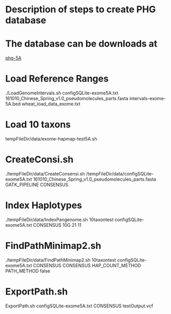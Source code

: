 # Description of steps to create PHG database
# The database can be downloads at 
<a href="https://app.globus.org/file-manager?origin_id=940c21fe-377d-11e8-b96a-0ac6873fc732&origin_path=%2Fhome%2Fjj332_pgh%2Fphg-5A%2F">phg-5A</a>

# Load Reference Ranges
./LoadGenomeIntervals.sh configSQLite-exome5A.txt 161010_Chinese_Spring_v1.0_pseudomolecules_parts.fasta intervals-exome-5A.bed wheat_load_data_exome.txt

# Load 10 taxons
tempFileDir/data/exome-hapmap-test5A.sh

# CreateConsi.sh
./tempFileDir/data/CreateConsensi.sh /tempFileDir/data/configSQLite-exome5A.txt 161010_Chinese_Spring_v1.0_pseudomolecules_parts.fasta GATK_PIPELINE CONSENSUS

# Index Haplotypes
./tempFileDir/data/IndexPangenome.sh 10taxontest configSQLite-exome5A.txt CONSENSUS 10G 21 11 

# FindPathMinimap2.sh
./tempFileDir/data/FindPathMinimap2.sh 10taxontest configSQLite-exome5A.txt CONSENSUS CONSENSUS HAP_COUNT_METHOD PATH_METHOD false

# ExportPath.sh
ExportPath.sh configSQLite-exome5A.txt CONSENSUS testOutput.vcf
